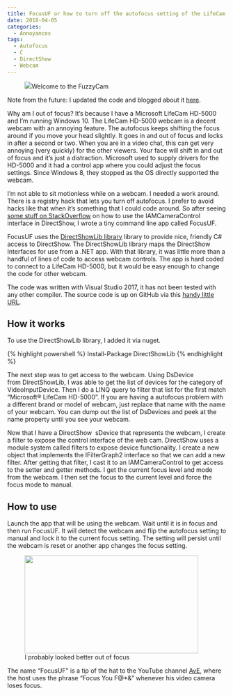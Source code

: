 ```yaml
---
title: FocusUF or how to turn off the autofocus setting of the LifeCam HD-5000 webcam
date: 2018-04-05
categories:
  - Annoyances
tags:
  - Autofocus
  - C
  - DirectShow
  - Webcam
---
```

<figure><img loading="lazy" class="size-medium" src="https://i0.wp.com/photos.smugmug.com/photos/i-BgcrnZW/0/7d3ad5c8/S/i-BgcrnZW-S.jpg?resize=399%2C225&#038;ssl=1"<figcaption>Welcome to the FuzzyCam</figcaption></figure>

Note from the future: I updated the code and blogged about it [here](/2020/03/20/return-to-focusuf/).

Why am I out of focus? It&#8217;s because I have a Microsoft LifeCam HD-5000 and I&#8217;m running Windows 10. The LifeCam HD-5000 webcam is a decent webcam with an annoying feature. The autofocus keeps shifting the focus around if you move your head slightly. It goes in and out of focus and locks in after a second or two. When you are in a video chat, this can get very annoying (very quickly) for the other viewers. Your face will shift in and out of focus and it&#8217;s just a distraction. Microsoft used to supply drivers for the HD-5000 and it had a control app where you could adjust the focus settings. Since Windows 8, they stopped as the OS directly supported the webcam.

I&#8217;m not able to sit motionless while on a webcam. I needed a work around. There is a registry hack that lets you turn off autofocus. I prefer to avoid hacks like that when it&#8217;s something that I could code around. So after seeing [some stuff on StackOverflow](https://stackoverflow.com/questions/18124646/manually-focus-camera-in-emgu-cv/18189027#18189027) on how to use the IAMCameraControl interface in DirectShow, I wrote a tiny command line app called FocusUF.

FocusUF uses the <a href="https://www.nuget.org/packages/DirectShowLib/" rel="nofollow">DirectShowLib library</a> library to provide nice, friendly C# access to DirectShow. The DirectShowLib library maps the DirectShow Interfaces for use from a .NET app. With that library, it was little more than a handful of lines of code to access webcam controls. The app is hard coded to connect to a LifeCam HD-5000, but it would be easy enough to change the code for other webcam.

The code was written with Visual Studio 2017, it has not been tested with any other compiler. The source code is up on GitHub via this [handy little URL](https://github.com/anotherlab/FocusUF).

## How it works

To use the DirectShowLib library, I added it via nuget.

{% highlight powershell %}
Install-Package DirectShowLib
{% endhighlight %}


The next step was to get access to the webcam. Using DsDevice from DirectShowLib, I was able to get the list of devices for the category of VideoInputDevice. Then I do a LINQ query to filter that list for the first match &#8220;Microsoft® LifeCam HD-5000&#8221;. If you are having a autofocus problem with a different brand or model of webcam, just replace that name with the name of your webcam. You can dump out the list of DsDevices and peek at the name property until you see your webcam. 


Now that I have a DirectShow  sDevice that represents the webcam, I create a filter to expose the control interface of the web cam. DirectShow uses a module system called filters to expose device functionality. I create a new object that implements the IFilterGraph2 interface so that we can add a new filter. After getting that filter, I cast it to an IAMCameraControl to get access to the setter and getter methods. I get the current focus level and mode from the webcam. I then set the focus to the current level and force the focus mode to manual.



## <a id="user-content-how-to-use" class="anchor" href="https://github.com/anotherlab/FocusUF/blob/master/README.md#how-to-use" aria-hidden="true"></a>How to use

Launch the app that will be using the webcam. Wait until it is in focus and then run FocusUF. It will detect the webcam and flip the autofocus setting to manual and lock it to the current focus setting. The setting will persist until the webcam is reset or another app changes the focus setting.

<figure><img loading="lazy" class="size-medium" src="https://i2.wp.com/photos.smugmug.com/photos/i-8ZMBJkS/0/07d4a10a/S/i-8ZMBJkS-S.jpg?resize=399%2C225&#038;ssl=1" width="399" height="225"  /><figcaption>I probably looked better out of focus</figcaption></figure>

The name &#8220;FocusUF&#8221; is a tip of the hat to the YouTube channel <a href="https://www.youtube.com/user/arduinoversusevil/featured" rel="nofollow">AvE</a>, where the host uses the phrase &#8220;Focus You F@*&&#8221; whenever his video camera loses focus.
